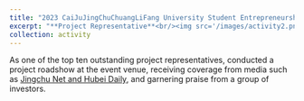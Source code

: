 ```yaml
---
title: "2023 CaiJuJingChuChuangLiFang University Student Entrepreneurship Roadshow Weekly Event"
excerpt: "**Project Representative**<br/><img src='/images/activity2.png'>"
collection: activity
---
```


As one of the top ten outstanding project representatives, conducted a project roadshow at the event venue, receiving coverage from media such as [Jingchu Net and Hubei Daily](http://news.cnhubei.com/content/2023-05/14/content_15836440.html?spm=zm1033-001.0.0.1.RePbEq), and garnering praise from a group of investors.

